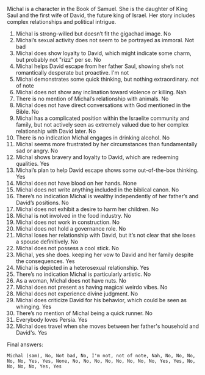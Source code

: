 Michal is a character in the Book of Samuel. She is the daughter of King Saul and the first wife of David, the future king of Israel. Her story includes complex relationships and political intrigue.

1. Michal is strong-willed but doesn’t fit the gigachad image. No
2. Michal’s sexual activity does not seem to be portrayed as immoral. Not bad
3. Michal does show loyalty to David, which might indicate some charm, but probably not "rizz" per se. No
4. Michal helps David escape from her father Saul, showing she’s not romantically desperate but proactive. I'm not
5. Michal demonstrates some quick thinking, but nothing extraordinary. not of note
6. Michal does not show any inclination toward violence or killing. Nah
7. There is no mention of Michal’s relationship with animals. No
8. Michal does not have direct conversations with God mentioned in the Bible. No
9. Michal has a complicated position within the Israelite community and family, but not actively seen as extremely valued due to her complex relationship with David later. No
10. There is no indication Michal engages in drinking alcohol. No
11. Michal seems more frustrated by her circumstances than fundamentally sad or angry. No
12. Michal shows bravery and loyalty to David, which are redeeming qualities. Yes
13. Michal’s plan to help David escape shows some out-of-the-box thinking. Yes
14. Michal does not have blood on her hands. None
15. Michal does not write anything included in the biblical canon. No
16. There’s no indication Michal is wealthy independently of her father’s and David’s positions. No
17. Michal does not exhibit a desire to harm her children. No
18. Michal is not involved in the food industry. No
19. Michal does not work in construction. No
20. Michal does not hold a governance role. No
21. Michal loses her relationship with David, but it’s not clear that she loses a spouse definitively. No
22. Michal does not possess a cool stick. No
23. Michal, yes she does. keeping her vow to David and her family despite the consequences. Yes
24. Michal is depicted in a heterosexual relationship. Yes
25. There’s no indication Michal is particularly artistic. No
26. As a woman, Michal does not have nuts. No
27. Michal does not present as having magical weirdo vibes. No
28. Michal does not experience divine judgment. No
29. Michal does criticize David for his behavior, which could be seen as whinging. Yes
30. There’s no mention of Michal being a quick runner. No
31. Everybody loves Persia. Yes
32. Michal does travel when she moves between her father's household and David's. Yes

Final answers:

```Michal (sam), No, Not bad, No, I'm not, not of note, Nah, No, No, No, No, No, Yes, Yes, None, No, No, No, No, No, No, No, No, Yes, Yes, No, No, No, No, Yes, Yes```